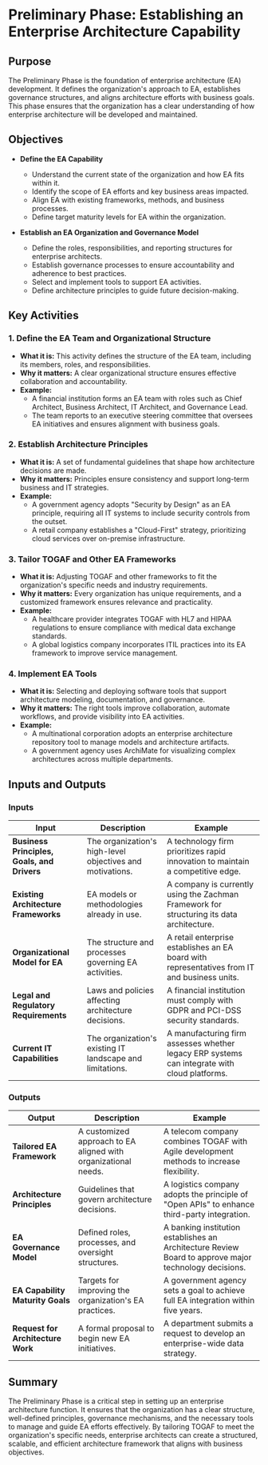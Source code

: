 # Preliminary Phase: Establishing an Enterprise Architecture Capability

## Purpose

The Preliminary Phase is the foundation of enterprise architecture (EA) development. It defines the organization's approach to EA, establishes governance structures, and aligns architecture efforts with business goals. This phase ensures that the organization has a clear understanding of how enterprise architecture will be developed and maintained.

## Objectives

- **Define the EA Capability**  
  - Understand the current state of the organization and how EA fits within it.
  - Identify the scope of EA efforts and key business areas impacted.
  - Align EA with existing frameworks, methods, and business processes.
  - Define target maturity levels for EA within the organization.

- **Establish an EA Organization and Governance Model**  
  - Define the roles, responsibilities, and reporting structures for enterprise architects.
  - Establish governance processes to ensure accountability and adherence to best practices.
  - Select and implement tools to support EA activities.
  - Define architecture principles to guide future decision-making.

## Key Activities

### 1. Define the EA Team and Organizational Structure  
- **What it is:** This activity defines the structure of the EA team, including its members, roles, and responsibilities.  
- **Why it matters:** A clear organizational structure ensures effective collaboration and accountability.  
- **Example:**  
  - A financial institution forms an EA team with roles such as Chief Architect, Business Architect, IT Architect, and Governance Lead.  
  - The team reports to an executive steering committee that oversees EA initiatives and ensures alignment with business goals.

### 2. Establish Architecture Principles  
- **What it is:** A set of fundamental guidelines that shape how architecture decisions are made.  
- **Why it matters:** Principles ensure consistency and support long-term business and IT strategies.  
- **Example:**  
  - A government agency adopts "Security by Design" as an EA principle, requiring all IT systems to include security controls from the outset.  
  - A retail company establishes a "Cloud-First" strategy, prioritizing cloud services over on-premise infrastructure.

### 3. Tailor TOGAF and Other EA Frameworks  
- **What it is:** Adjusting TOGAF and other frameworks to fit the organization's specific needs and industry requirements.  
- **Why it matters:** Every organization has unique requirements, and a customized framework ensures relevance and practicality.  
- **Example:**  
  - A healthcare provider integrates TOGAF with HL7 and HIPAA regulations to ensure compliance with medical data exchange standards.  
  - A global logistics company incorporates ITIL practices into its EA framework to improve service management.

### 4. Implement EA Tools  
- **What it is:** Selecting and deploying software tools that support architecture modeling, documentation, and governance.  
- **Why it matters:** The right tools improve collaboration, automate workflows, and provide visibility into EA activities.  
- **Example:**  
  - A multinational corporation adopts an enterprise architecture repository tool to manage models and architecture artifacts.  
  - A government agency uses ArchiMate for visualizing complex architectures across multiple departments.

## Inputs and Outputs

### **Inputs**
| Input | Description | Example |
|---|---|---|
| **Business Principles, Goals, and Drivers** | The organization's high-level objectives and motivations. | A technology firm prioritizes rapid innovation to maintain a competitive edge. |
| **Existing Architecture Frameworks** | EA models or methodologies already in use. | A company is currently using the Zachman Framework for structuring its data architecture. |
| **Organizational Model for EA** | The structure and processes governing EA activities. | A retail enterprise establishes an EA board with representatives from IT and business units. |
| **Legal and Regulatory Requirements** | Laws and policies affecting architecture decisions. | A financial institution must comply with GDPR and PCI-DSS security standards. |
| **Current IT Capabilities** | The organization's existing IT landscape and limitations. | A manufacturing firm assesses whether legacy ERP systems can integrate with cloud platforms. |

### **Outputs**
| Output | Description | Example |
|---|---|---|
| **Tailored EA Framework** | A customized approach to EA aligned with organizational needs. | A telecom company combines TOGAF with Agile development methods to increase flexibility. |
| **Architecture Principles** | Guidelines that govern architecture decisions. | A logistics company adopts the principle of "Open APIs" to enhance third-party integration. |
| **EA Governance Model** | Defined roles, processes, and oversight structures. | A banking institution establishes an Architecture Review Board to approve major technology decisions. |
| **EA Capability Maturity Goals** | Targets for improving the organization's EA practices. | A government agency sets a goal to achieve full EA integration within five years. |
| **Request for Architecture Work** | A formal proposal to begin new EA initiatives. | A department submits a request to develop an enterprise-wide data strategy. |

## Summary

The Preliminary Phase is a critical step in setting up an enterprise architecture function. It ensures that the organization has a clear structure, well-defined principles, governance mechanisms, and the necessary tools to manage and guide EA efforts effectively. By tailoring TOGAF to meet the organization's specific needs, enterprise architects can create a structured, scalable, and efficient architecture framework that aligns with business objectives.
